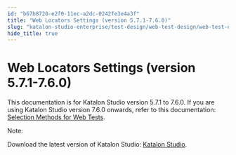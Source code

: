 ```yaml
---
id: "b67b8720-e2f0-11ec-a2dc-0242fe3e4a3f"
title: "Web Locators Settings (version 5.7.1-7.6.0)"
slug: "katalon-studio-enterprise/test-design/web-test-design/web-test-objects/web-locators-settings-version-5.7.1-7.6.0"
hide_title: true
---
```


# <a id="id" class="anchor_top_offset"/><a id="ariaid-title1" class="anchor_top_offset"/>Web Locators Settings (version 5.7.1-7.6.0)

<p xmlns="http://www.w3.org/1999/xhtml" className="p">This documentation is for Katalon Studio version 5.7.1 to 7.6.0. If you are using Katalon Studio version 7.6.0 onwards, refer to this documentation: <a className="xref" href="/docs/legacy/katalon-studio-enterprise/test-design/web-test-design/web-test-objects/selection-methods-for-web-tests">Selection Methods for Web Tests</a>.</p> 
<div xmlns="http://www.w3.org/1999/xhtml" className="note note note_note"><span className="note__title">Note:</span> 
  <p className="p">Download the latest version of Katalon Studio: <a className="xref j-external-link" href="https://www.katalon.com/download" target="_blank">Katalon Studio</a>.</p>
</div>
